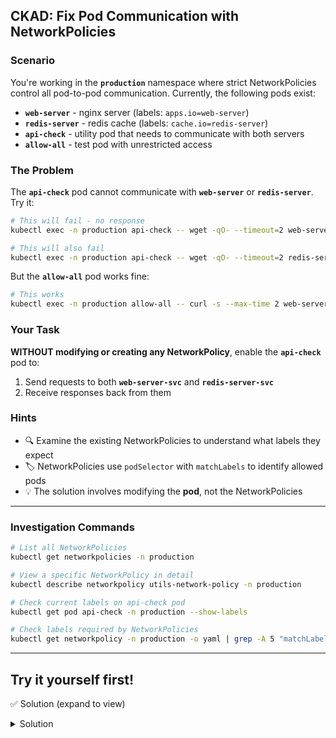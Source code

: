 ## **CKAD: Fix Pod Communication with NetworkPolicies**

### **Scenario**

You're working in the **`production`** namespace where strict NetworkPolicies control all pod-to-pod communication. Currently, the following pods exist:

- **`web-server`** - nginx server (labels: `apps.io=web-server`)
- **`redis-server`** - redis cache (labels: `cache.io=redis-server`)
- **`api-check`** - utility pod that needs to communicate with both servers
- **`allow-all`** - test pod with unrestricted access

### **The Problem**

The **`api-check`** pod cannot communicate with **`web-server`** or **`redis-server`**. Try it:

```bash
# This will fail - no response
kubectl exec -n production api-check -- wget -qO- --timeout=2 web-server-svc

# This will also fail
kubectl exec -n production api-check -- wget -qO- --timeout=2 redis-server-svc:6379
```

But the **`allow-all`** pod works fine:

```bash
# This works
kubectl exec -n production allow-all -- curl -s --max-time 2 web-server-svc
```

### **Your Task**

**WITHOUT modifying or creating any NetworkPolicy**, enable the **`api-check`** pod to:

1. Send requests to both **`web-server-svc`** and **`redis-server-svc`**
2. Receive responses back from them

### **Hints**

- 🔍 Examine the existing NetworkPolicies to understand what labels they expect
- 🏷️ NetworkPolicies use `podSelector` with `matchLabels` to identify allowed pods
- 💡 The solution involves modifying the **pod**, not the NetworkPolicies

---

### **Investigation Commands**

```bash
# List all NetworkPolicies
kubectl get networkpolicies -n production

# View a specific NetworkPolicy in detail
kubectl describe networkpolicy utils-network-policy -n production

# Check current labels on api-check pod
kubectl get pod api-check -n production --show-labels

# Check labels required by NetworkPolicies
kubectl get networkpolicy -n production -o yaml | grep -A 5 "matchLabels"
```

---

## Try it yourself first!

✅ Solution (expand to view)

<details><summary>Solution</summary>

### **Understanding the Problem**

The NetworkPolicies are looking for pods with specific labels:

1. **`utils-network-policy`** - Controls traffic for pods with `function=api-check` label
2. **`web-server-netpol`** - Allows traffic from pods with `function=api-check` label
3. **`redis-server-netpol`** - Allows traffic from pods with `function=api-check` label

The **`api-check`** pod was created **without** the `function=api-check` label!

### **Solution: Add the Required Label**

```bash
# Add the missing label to the api-check pod
kubectl label pod api-check -n production function=api-check
```

### **Verify the Fix**

```bash
# Check the label was added
kubectl get pod api-check -n production --show-labels

# Test connectivity to web-server
kubectl exec -n production api-check -- wget -qO- --timeout=2 web-server-svc

# Test connectivity to redis-server (it will connect, though redis responds with binary)
kubectl exec -n production api-check -- timeout 2 nc -zv redis-server-svc 6379
```

### **Why This Works**

1. The **`utils-network-policy`** now applies to `api-check` because it has `function=api-check`
   - Allows egress to pods with `apps.io=web-server` and `cache.io=redis-server`
   - Allows ingress from pods with those same labels

2. The **`web-server-netpol`** and **`redis-server-netpol`** allow traffic from `api-check`
   - They permit ingress from pods with `function=api-check`
   - They permit egress back to pods with `function=api-check`

3. All policies work together to enable bi-directional communication!

### **Key Takeaway**

NetworkPolicies are **label selectors**. To make a pod work with existing policies:
- Identify what labels the policies expect
- Add those labels to your pod
- No need to modify the NetworkPolicies themselves

</details>

